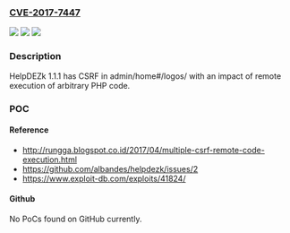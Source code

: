 ### [CVE-2017-7447](https://cve.mitre.org/cgi-bin/cvename.cgi?name=CVE-2017-7447)
![](https://img.shields.io/static/v1?label=Product&message=n%2Fa&color=blue)
![](https://img.shields.io/static/v1?label=Version&message=n%2Fa&color=blue)
![](https://img.shields.io/static/v1?label=Vulnerability&message=n%2Fa&color=brighgreen)

### Description

HelpDEZk 1.1.1 has CSRF in admin/home#/logos/ with an impact of remote execution of arbitrary PHP code.

### POC

#### Reference
- http://rungga.blogspot.co.id/2017/04/multiple-csrf-remote-code-execution.html
- https://github.com/albandes/helpdezk/issues/2
- https://www.exploit-db.com/exploits/41824/

#### Github
No PoCs found on GitHub currently.

